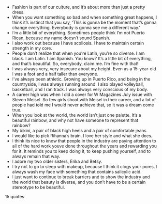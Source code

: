  - Fashion is part of our culture, and it’s about more than just a pretty dress.
 - When you want something so bad and when something great happens, I think it’s instinct that you say, ‘This is gonna be the moment that’s gonna change everything. Everybody is gonna see me a different way.’
 - I’m a little bit of everything. Sometimes people think I’m not Puerto Rican, because my name doesn’t sound Spanish.
 - I also work out because I have scoliosis. I have to maintain certain strength in my core.
 - People don’t realize that when you’re Latin, you’re so diverse. I am black. I am Latin. I am Spanish. You know? It’s a little bit of everything, and that’s beautiful. So, everybody, claim me. I’m fine with that!
 - I was always very, very insecure about my height. Even as a 15-year-old I was a foot and a half taller than everyone.
 - I’ve always been athletic. Growing up in Puerto Rico, and being in the countryside, I was always running around. I also played volleyball, basketball, and I ran track. I was always very conscious of my body.
 - A career high was when I did a cover for W Magazines July issue with Steven Meisel. So few girls shoot with Meisel in their career, and a lot of people had told me I would never achieve that, so it was a dream come true.
 - When you look at the world, the world isn’t just one palette. It’s a beautiful rainbow, and why not have someone to represent that rainbow?
 - My bikini, a pair of black high heels and a pair of comfortable jeans.
 - I would like to pick Rihanna’s brain. I love her style and what she does.
 - I think its nice to know that people in the industry are paying attention to all of the hard work youve done throughout the years and rewarding you for it. It reminds you to keep doing it, to keep pushing yourself, and to always remain that way.
 - I adore my two older sisters, Erika and Betsy.
 - I try not to go to sleep with makeup, because I think it clogs your pores. I always wash my face with something that contains salicylic acid.
 - I just want to continue to break barriers and to show the industry and the world that beauty is diverse, and you don’t have to be a certain stereotype to be beautiful.

15 quotes